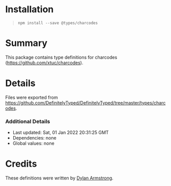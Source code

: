 # Installation
> `npm install --save @types/charcodes`

# Summary
This package contains type definitions for charcodes (https://github.com/xtuc/charcodes).

# Details
Files were exported from https://github.com/DefinitelyTyped/DefinitelyTyped/tree/master/types/charcodes.

### Additional Details
 * Last updated: Sat, 01 Jan 2022 20:31:25 GMT
 * Dependencies: none
 * Global values: none

# Credits
These definitions were written by [Dylan Armstrong](https://github.com/dylanarmstrong).
